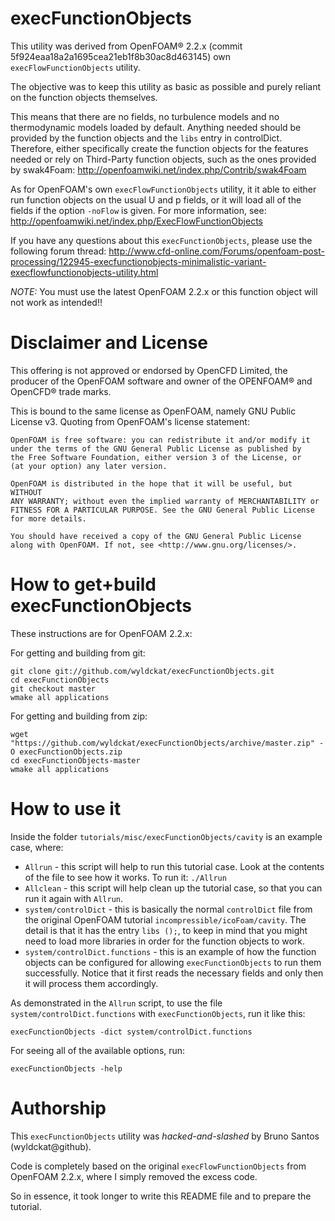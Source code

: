 execFunctionObjects
===================

This utility was derived from OpenFOAM® 2.2.x (commit 5f924eaa18a2a1695cea21eb1f8b30ac8d463145) own `execFlowFunctionObjects` utility.

The objective was to keep this utility as basic as possible and purely reliant on the function objects themselves.

This means that there are no fields, no turbulence models and no thermodynamic models loaded by default. Anything needed should be provided by the function objects and the `libs` entry in controlDict.
Therefore, either specifically create the function objects for the features needed or rely on Third-Party function objects, such as the ones provided by swak4Foam:  http://openfoamwiki.net/index.php/Contrib/swak4Foam

As for OpenFOAM's own `execFlowFunctionObjects` utility, it it able to either run function objects on the usual U and p fields, or it will load all of the fields if the option `-noFlow` is given. For more information, see: http://openfoamwiki.net/index.php/ExecFlowFunctionObjects

If you have any questions about this `execFunctionObjects`, please use the following forum thread: http://www.cfd-online.com/Forums/openfoam-post-processing/122945-execfunctionobjects-minimalistic-variant-execflowfunctionobjects-utility.html

*NOTE:* You must use the latest OpenFOAM 2.2.x or this function object will not work as intended!!


Disclaimer and License
======================

This offering is not approved or endorsed by OpenCFD Limited, the producer of the OpenFOAM software and owner of the OPENFOAM® and OpenCFD® trade marks.

This is bound to the same license as OpenFOAM, namely GNU Public License v3. Quoting from OpenFOAM's license statement:

    OpenFOAM is free software: you can redistribute it and/or modify it
    under the terms of the GNU General Public License as published by
    the Free Software Foundation, either version 3 of the License, or
    (at your option) any later version.

    OpenFOAM is distributed in the hope that it will be useful, but WITHOUT
    ANY WARRANTY; without even the implied warranty of MERCHANTABILITY or
    FITNESS FOR A PARTICULAR PURPOSE. See the GNU General Public License
    for more details.

    You should have received a copy of the GNU General Public License
    along with OpenFOAM. If not, see <http://www.gnu.org/licenses/>.



How to get+build execFunctionObjects
====================================

These instructions are for OpenFOAM 2.2.x:

For getting and building from git:
```
git clone git://github.com/wyldckat/execFunctionObjects.git
cd execFunctionObjects
git checkout master
wmake all applications
```

For getting and building from zip:
```
wget "https://github.com/wyldckat/execFunctionObjects/archive/master.zip" -O execFunctionObjects.zip
cd execFunctionObjects-master
wmake all applications
```

How to use it
=============

Inside the folder `tutorials/misc/execFunctionObjects/cavity` is an example case, where:

  * `Allrun` - this script will help to run this tutorial case. Look at the contents of the file to see how it works. To run it: `./Allrun`
  * `Allclean` - this script will help clean up the tutorial case, so that you can run it again with `Allrun`.
  * `system/controlDict` - this is basically the normal `controlDict` file from the original OpenFOAM tutorial `incompressible/icoFoam/cavity`. The detail is that it has the entry `libs ();`, to keep in mind that you might need to load more libraries in order for the function objects to work.
  * `system/controlDict.functions` - this is an example of how the function objects can be configured for allowing `execFunctionObjects` to run them successfully. Notice that it first reads the necessary fields and only then it will process them accordingly.

As demonstrated in the `Allrun` script, to use the file `system/controlDict.functions` with `execFunctionObjects`, run it like this:
```
execFunctionObjects -dict system/controlDict.functions
```

For seeing all of the available options, run:
```
execFunctionObjects -help
```


Authorship
==========

This `execFunctionObjects` utility was _hacked-and-slashed_ by Bruno Santos (wyldckat@github).

Code is completely based on the original `execFlowFunctionObjects` from OpenFOAM 2.2.x, where I simply removed the excess code.

So in essence, it took longer to write this README file and to prepare the tutorial.
